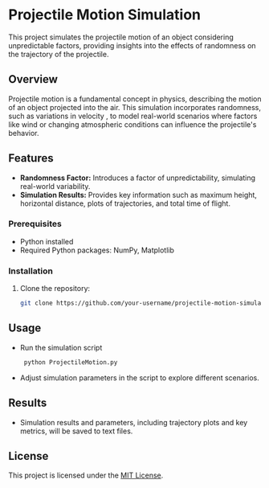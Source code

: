 # Projectile Motion Simulation

This project simulates the projectile motion of an object considering unpredictable factors, providing insights into the effects of randomness on the trajectory of the projectile.

## Overview

Projectile motion is a fundamental concept in physics, describing the motion of an object projected into the air. This simulation incorporates randomness, such as variations in velocity , to model real-world scenarios where factors like wind or changing atmospheric conditions can influence the projectile's behavior.

## Features

- **Randomness Factor:** Introduces a factor of unpredictability, simulating real-world variability.
- **Simulation Results:** Provides key information such as maximum height, horizontal distance, plots of trajectories, and total time of flight.

### Prerequisites

- Python installed
- Required Python packages: NumPy, Matplotlib

### Installation

1. Clone the repository:

   ```bash
   git clone https://github.com/your-username/projectile-motion-simulation.git

## Usage

- Run the simulation script
  ```bash
   python ProjectileMotion.py
- Adjust simulation parameters in the script to explore different scenarios.


## Results

- Simulation results and parameters, including trajectory plots and key metrics, will be saved to text files.

  
## License

This project is licensed under the [MIT License](LICENSE).
